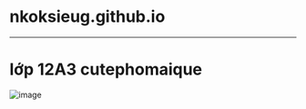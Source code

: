 # nkoksieug.github.io<center>
<hr>
<h1>lớp 12A3 cutephomaique</h1>

![image](https://github.com/nkoksieug/nkoksieug.github.io/assets/146081606/4ff1c575-01c3-41c1-8527-29653650df07)



